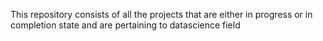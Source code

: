 This repository consists of all the projects that are either in progress or in completion state and are pertaining to datascience field
